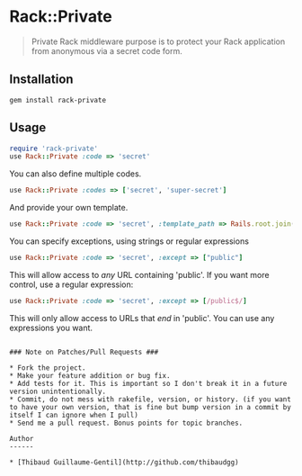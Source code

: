 Rack::Private
=============

> Private Rack middleware purpose is to protect your Rack application from anonymous via a secret code form.

Installation
------------

    gem install rack-private

Usage
-----

``` ruby
require 'rack-private'
use Rack::Private :code => 'secret'
```

You can also define multiple codes.

``` ruby
use Rack::Private :codes => ['secret', 'super-secret']
```

And provide your own template.

``` ruby
use Rack::Private :code => 'secret', :template_path => Rails.root.join("app/templates/private.html")
```

You can specify exceptions, using strings or regular expressions

``` ruby
use Rack::Private :code => 'secret', :except => ["public"]
```

This will allow access to *any* URL containing 'public'. If you want more control, use a regular expression: 

``` ruby
use Rack::Private :code => 'secret', :except => [/public$/]
```

This will only allow access to URLs that *end* in 'public'. You can use any expressions you want. 


```

### Note on Patches/Pull Requests ###

* Fork the project.
* Make your feature addition or bug fix.
* Add tests for it. This is important so I don't break it in a future version unintentionally.
* Commit, do not mess with rakefile, version, or history. (if you want to have your own version, that is fine but bump version in a commit by itself I can ignore when I pull)
* Send me a pull request. Bonus points for topic branches.

Author
------

* [Thibaud Guillaume-Gentil](http://github.com/thibaudgg)
